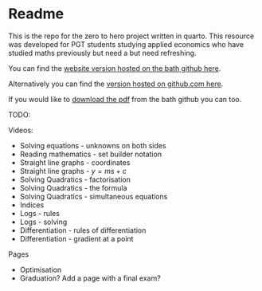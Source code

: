 # Readme

This is the repo for the zero to hero project written in quarto. This resource was developed for PGT students studying applied economics who have studied maths previously but need a but need refreshing.

You can find the [website version hosted on the bath github here](https://github.bath.ac.uk/pages/edrs20/z2hq/).

Alternatively you can find the [version hosted on github.com here](https://bathmash.github.io/zero-to-hero/).

If you would like to [download the pdf](https://github.bath.ac.uk/edrs20/z2hq/blob/master/docs/zero-to-hero.pdf) from the bath github you can too.

TODO:

Videos:

* Solving equations - unknowns on both sides
* Reading mathematics - set builder notation
* Straight line graphs - coordinates
* Straight line graphs - $y = ms + c$
* Solving Quadratics - factorisation
* Solving Quadratics - the formula
* Solving Quadratics - simultaneous equations
* Indices
* Logs - rules
* Logs - solving
* Differentiation - rules of differentiation
* Differentiation - gradient at a point

Pages

* Optimisation
* Graduation? Add a page with a final exam?

